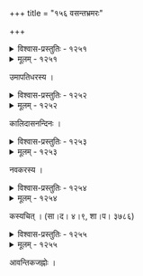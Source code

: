 +++
title = "१५६ वसन्तभ्रमरः"

+++



<details><summary>विश्वास-प्रस्तुतिः - १२५१</summary>

आरक्तायतपुष्पबाणनयने स्निग्धाञ्जनश्यामिकां  
काश्मीरारुणकर्णिकारकुसुमोत्तंसे महानीलताम् ।  
उन्मीलत्तिलकान्तरे मृगमदक्षोदार्द्रबिन्दूपमां  
धत्ते मुग्धतमालकान्तिमधुपीवृन्दं वसन्तश्रियः ॥१२५१॥
</details>

<details><summary>मूलम् - १२५१</summary>

आरक्तायतपुष्पबाणनयने स्निग्धाञ्जनश्यामिकां  
काश्मीरारुणकर्णिकारकुसुमोत्तंसे महानीलताम् ।  
उन्मीलत्तिलकान्तरे मृगमदक्षोदार्द्रबिन्दूपमां  
धत्ते मुग्धतमालकान्तिमधुपीवृन्दं वसन्तश्रियः ॥१२५१॥
</details>


उमापतिधरस्य ।  



<details><summary>विश्वास-प्रस्तुतिः - १२५२</summary>

पिकत्रोटीदात्रत्रुटितसहकाराग्रमुकुल  
स्रुतक्षीरक्षीवप्रसृतपवनान्दोलतरला ।  
इदानीं वासन्तीदलितकुसुमामोदमुदित  
भ्रमद्भृङ्गश्रेणी रणरणकम् अन्तर् वितनुते ॥१२५२॥
</details>

<details><summary>मूलम् - १२५२</summary>

पिकत्रोटीदात्रत्रुटितसहकाराग्रमुकुल  
स्रुतक्षीरक्षीवप्रसृतपवनान्दोलतरला ।  
इदानीं वासन्तीदलितकुसुमामोदमुदित  
भ्रमद्भृङ्गश्रेणी रणरणकम् अन्तर् वितनुते ॥१२५२॥
</details>


कालिदासनन्दिनः ।  



<details><summary>विश्वास-प्रस्तुतिः - १२५३</summary>

निरानन्दाः कौन्दे मधुनि परिभुक्तोज्झितरसे  
वनेष्व् अम्भोजानाम् अविकृतसुखेषु प्रतिहताः ।  
इदानीं चूतानां मुकुलमधुषु प्रेमसरसा   
नवीनेष्व् आकूतं दधति परिगाढं मधुलिहः ॥१२५३॥
</details>

<details><summary>मूलम् - १२५३</summary>

निरानन्दाः कौन्दे मधुनि परिभुक्तोज्झितरसे  
वनेष्व् अम्भोजानाम् अविकृतसुखेषु प्रतिहताः ।  
इदानीं चूतानां मुकुलमधुषु प्रेमसरसा   
नवीनेष्व् आकूतं दधति परिगाढं मधुलिहः ॥१२५३॥
</details>


नवकरस्य ।  



<details><summary>विश्वास-प्रस्तुतिः - १२५४</summary>

मल्लिकामुकुले भाति गुञ्जन्मत्तमधुव्रतः ।  
प्रयाणे पञ्चबाणस्य शङ्खम् आपूरयन्न् इव ॥१२५४॥
</details>

<details><summary>मूलम् - १२५४</summary>

मल्लिकामुकुले भाति गुञ्जन्मत्तमधुव्रतः ।  
प्रयाणे पञ्चबाणस्य शङ्खम् आपूरयन्न् इव ॥१२५४॥
</details>


कस्यचित् । (सा।द। ४।९, शा।प। ३७८६)  



<details><summary>विश्वास-प्रस्तुतिः - १२५५</summary>

अविरलपरागसैकतमकरन्दतरङ्गिणीम् अनुवनान्तम् ।  
पिकयुवतिजानुदध्नीं गाहन्ते मधुपयोषितस् तृषिताः ॥१२५५॥
</details>

<details><summary>मूलम् - १२५५</summary>

अविरलपरागसैकतमकरन्दतरङ्गिणीम् अनुवनान्तम् ।  
पिकयुवतिजानुदध्नीं गाहन्ते मधुपयोषितस् तृषिताः ॥१२५५॥
</details>


आवन्तिकजह्नोः ।  